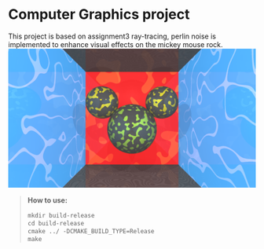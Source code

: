 # Computer Graphics project
This project is based on assignment3 ray-tracing, perlin noise is implemented to enhance visual effects on the mickey mouse rock.
![project img](project.png)
> **How to use:** 
> ```
> mkdir build-release
> cd build-release
> cmake ../ -DCMAKE_BUILD_TYPE=Release
> make
> ```
